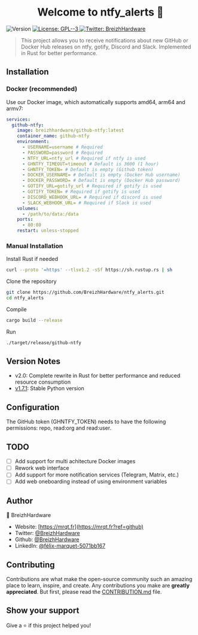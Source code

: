 <h1 align="center">Welcome to ntfy_alerts 👋</h1>
<p>
  <img alt="Version" src="https://img.shields.io/badge/version-2.0-blue.svg?cacheSeconds=2592000" />
  <a href="#" target="_blank">
    <img alt="License: GPL--3" src="https://img.shields.io/badge/License-GPL--3-yellow.svg" />
  </a>
  <a href="https://twitter.com/BreizhHardware" target="_blank">
    <img alt="Twitter: BreizhHardware" src="https://img.shields.io/twitter/follow/BreizhHardware.svg?style=social" />
  </a>
</p>

> This project allows you to receive notifications about new GitHub or Docker Hub releases on ntfy, gotify, Discord and Slack. Implemented in Rust for better performance.

## Installation

### Docker (recommended)

Use our Docker image, which automatically supports amd64, arm64 and armv7:

```yaml
services:
  github-ntfy:
    image: breizhhardware/github-ntfy:latest
    container_name: github-ntfy
    environment:
      - USERNAME=username # Required
      - PASSWORD=password # Required
      - NTFY_URL=ntfy_url # Required if ntfy is used
      - GHNTFY_TIMEOUT=timeout # Default is 3600 (1 hour)
      - GHNTFY_TOKEN= # Default is empty (Github token)
      - DOCKER_USERNAME= # Default is empty (Docker Hub username)
      - DOCKER_PASSWORD= # Default is empty (Docker Hub password)
      - GOTIFY_URL=gotify_url # Required if gotify is used
      - GOTIFY_TOKEN= # Required if gotify is used
      - DISCORD_WEBHOOK_URL= # Required if discord is used
      - SLACK_WEBHOOK_URL= # Required if Slack is used
    volumes:
      - /path/to/data:/data
    ports:
      - 80:80
    restart: unless-stopped
```

### Manual Installation
Install Rust if needed
```BASH
curl --proto '=https' --tlsv1.2 -sSf https://sh.rustup.rs | sh
```

Clone the repository
```BASH
git clone https://github.com/BreizhHardware/ntfy_alerts.git
cd ntfy_alerts
```

Compile
```BASH
cargo build --release
```

Run
```BASH
./target/release/github-ntfy
```

## Version Notes
- v2.0: Complete rewrite in Rust for better performance and reduced resource consumption
- [v1.7.1](https://github.com/BreizhHardware/ntfy_alerts/tree/v1.7.2): Stable Python version

## Configuration
The GitHub token (GHNTFY_TOKEN) needs to have the following permissions: repo, read:org and read:user.

## TODO
- [ ] Add support for multi achitecture Docker images
- [ ] Rework web interface
- [ ] Add support for more notification services (Telegram, Matrix, etc.)
- [ ] Add web oneboarding instead of using environment variables

## Author
👤 BreizhHardware


- Website: [https://mrqt.fr](https://mrqt.fr?ref=github)
- Twitter: [@BreizhHardware](https://twitter.com/BreizhHardware)
- Github: [@BreizhHardware](https://github.com/BreizhHardware)
- LinkedIn: [@félix-marquet-5071bb167](https://linkedin.com/in/félix-marquet-5071bb167)

## Contributing
Contributions are what make the open-source community such an amazing place to learn, inspire, and create. Any contributions you make are **greatly appreciated**. But first, please read the [CONTRIBUTION.md](CONTRIBUTION.md) file.

## Show your support
Give a ⭐️ if this project helped you!